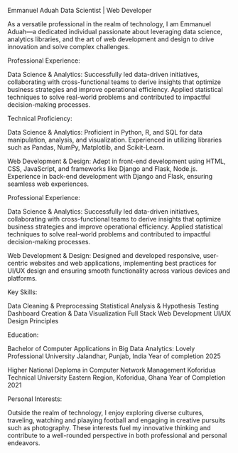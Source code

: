 Emmanuel Aduah
Data Scientist | Web Developer

As a versatile professional in the realm of technology, I am Emmanuel Aduah—a dedicated individual passionate about leveraging data science,
analytics libraries, and the art of web development and design to drive innovation and solve complex challenges.

Professional Experience:

Data Science & Analytics: Successfully led data-driven initiatives, collaborating with cross-functional teams to derive insights that optimize 
business strategies and improve operational efficiency. Applied statistical techniques to solve real-world problems and contributed to impactful 
decision-making processes.

Technical Proficiency:

Data Science & Analytics: Proficient in Python, R, and SQL for data manipulation, analysis, and visualization. 
Experienced in utilizing libraries such as Pandas, NumPy, Matplotlib, and Scikit-Learn.

Web Development & Design: Adept in front-end development using HTML, CSS, JavaScript, and frameworks like Django and Flask, Node.js. 
Experience in back-end development with Django and Flask, ensuring seamless web experiences.

Professional Experience:

Data Science & Analytics: Successfully led data-driven initiatives, collaborating with cross-functional teams to derive insights that optimize business
strategies and improve operational efficiency. Applied statistical techniques to solve real-world problems and contributed to impactful decision-making 
processes.

Web Development & Design: Designed and developed responsive, user-centric websites and web applications, implementing best practices for UI/UX design 
and ensuring smooth functionality across various devices and platforms.

Key Skills:

Data Cleaning & Preprocessing
Statistical Analysis & Hypothesis Testing
Dashboard Creation & Data Visualization
Full Stack Web Development
UI/UX Design Principles

Education:

Bachelor of Computer Applications in Big Data Analytics:
Lovely Professional University
Jalandhar, Punjab, India
Year of completion 2025

Higher National Deploma in Computer Network Management
Koforidua Technical University
Eastern Region, Koforidua, Ghana
Year of Completion 2021

Personal Interests:

Outside the realm of technology, I enjoy exploring diverse cultures, traveling, watching and plaaying football and engaging in creative pursuits such as photography. 
These interests fuel my innovative thinking and contribute to a well-rounded perspective in both professional and personal endeavors.
